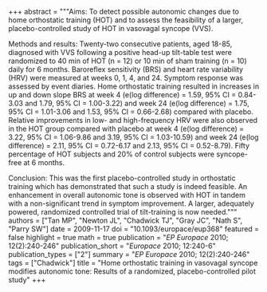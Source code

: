 +++
abstract = """Aims: To detect possible autonomic changes due to home orthostatic training (HOT) and to assess the feasibility of a larger, placebo-controlled study of HOT in vasovagal syncope (VVS).

Methods and results: Twenty-two consecutive patients, aged 18-85, diagnosed with VVS following a positive head-up tilt-table test were randomized to 40 min of HOT (n = 12) or 10 min of sham training (n = 10) daily for 6 months. Baroreflex sensitivity (BRS) and heart rate variability (HRV) were measured at weeks 0, 1, 4, and 24. Symptom response was assessed by event diaries. Home orthostatic training resulted in increases in up and down slope BRS at week 4 (e(log difference) = 1.59, 95% CI = 0.84-3.03 and 1.79, 95% CI = 1.00-3.22) and week 24 (e(log difference) = 1.75, 95% CI = 1.01-3.06 and 1.53, 95% CI = 0.66-2.68) compared with placebo. Relative improvements in low- and high-frequency HRV were also observed in the HOT group compared with placebo at week 4 (e(log difference) = 3.22, 95% CI = 1.06-9.86 and 3.19, 95% CI = 1.03-10.59) and week 24 (e(log difference) = 2.11, 95% CI = 0.72-6.17 and 2.13, 95% CI = 0.52-8.79). Fifty percentage of HOT subjects and 20% of control subjects were syncope-free at 6 months.

Conclusion: This was the first placebo-controlled study in orthostatic training which has demonstrated that such a study is indeed feasible. An enhancement in overall autonomic tone is observed with HOT in tandem with a non-significant trend in symptom improvement. A larger, adequately powered, randomized controlled trial of tilt-training is now needed."""
authors = ["Tan MP", "Newton JL", "Chadwick TJ", "Gray JC", "Nath S", "Parry SW"]
date = 2009-11-17
doi = "10.1093/europace/eup368"
featured = false
highlight = true
math = true
publication = "*EP Europace* 2010; 12(2):240-246"
publication_short = "*Europace* 2010; 12:240-6"
publication_types = ["2"]
summary = "*EP Europace* 2010; 12(2):240-246"
tags = ["Chadwick"]
title = "Home orthostatic training in vasovagal syncope modifies autonomic tone: Results of a randomized, placebo-controlled pilot study"
+++
